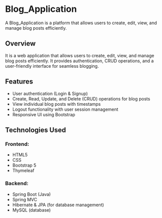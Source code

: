 # Blog_Application
A Blog_Application is a platform that allows users to create, edit, view, and manage blog posts efficiently.

## Overview
It is a web application that allows users to create, edit, view, and manage blog posts efficiently. It provides authentication, CRUD operations, and a user-friendly interface for seamless blogging.

## Features
- User authentication (Login & Signup)
- Create, Read, Update, and Delete (CRUD) operations for blog posts
- View individual blog posts with timestamps
- Logout functionality with user session management
- Responsive UI using Bootstrap

## Technologies Used
### Frontend:
- HTML5
- CSS
- Bootstrap 5
- Thymeleaf

### Backend:
- Spring Boot (Java)
- Spring MVC
- Hibernate & JPA (for database management)
- MySQL (database)

